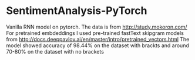 # SentimentAnalysis-PyTorch
Vanilla RNN model on pytorch.
The data is from http://study.mokoron.com/ 
For pretrained embdeddings I used pre-trained fastText skipgram models from http://docs.deeppavlov.ai/en/master/intro/pretrained_vectors.html 
The model showed accuracy of 98.44% on the dataset with brackts and around 70-80% on the dataset with no brackets

